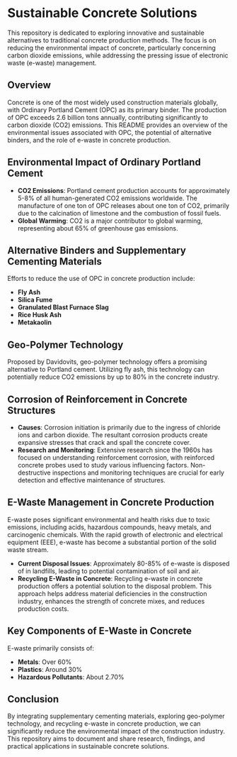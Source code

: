 # Sustainable Concrete Solutions

This repository is dedicated to exploring innovative and sustainable alternatives to traditional concrete production methods. The focus is on reducing the environmental impact of concrete, particularly concerning carbon dioxide emissions, while addressing the pressing issue of electronic waste (e-waste) management.

## Overview

Concrete is one of the most widely used construction materials globally, with Ordinary Portland Cement (OPC) as its primary binder. The production of OPC exceeds 2.6 billion tons annually, contributing significantly to carbon dioxide (CO2) emissions. This README provides an overview of the environmental issues associated with OPC, the potential of alternative binders, and the role of e-waste in concrete production.

## Environmental Impact of Ordinary Portland Cement

- **CO2 Emissions**: Portland cement production accounts for approximately 5-8% of all human-generated CO2 emissions worldwide. The manufacture of one ton of OPC releases about one ton of CO2, primarily due to the calcination of limestone and the combustion of fossil fuels.
- **Global Warming**: CO2 is a major contributor to global warming, representing about 65% of greenhouse gas emissions.

## Alternative Binders and Supplementary Cementing Materials

Efforts to reduce the use of OPC in concrete production include:

- **Fly Ash**
- **Silica Fume**
- **Granulated Blast Furnace Slag**
- **Rice Husk Ash**
- **Metakaolin**

## Geo-Polymer Technology

Proposed by Davidovits, geo-polymer technology offers a promising alternative to Portland cement. Utilizing fly ash, this technology can potentially reduce CO2 emissions by up to 80% in the concrete industry.

## Corrosion of Reinforcement in Concrete Structures

- **Causes**: Corrosion initiation is primarily due to the ingress of chloride ions and carbon dioxide. The resultant corrosion products create expansive stresses that crack and spall the concrete cover.
- **Research and Monitoring**: Extensive research since the 1960s has focused on understanding reinforcement corrosion, with reinforced concrete probes used to study various influencing factors. Non-destructive inspections and monitoring techniques are crucial for early detection and effective maintenance of structures.

## E-Waste Management in Concrete Production

E-waste poses significant environmental and health risks due to toxic emissions, including acids, hazardous compounds, heavy metals, and carcinogenic chemicals. With the rapid growth of electronic and electrical equipment (EEE), e-waste has become a substantial portion of the solid waste stream. 

- **Current Disposal Issues**: Approximately 80-85% of e-waste is disposed of in landfills, leading to potential contamination of soil and air.
- **Recycling E-Waste in Concrete**: Recycling e-waste in concrete production offers a potential solution to the disposal problem. This approach helps address material deficiencies in the construction industry, enhances the strength of concrete mixes, and reduces production costs.

## Key Components of E-Waste in Concrete

E-waste primarily consists of:

- **Metals**: Over 60%
- **Plastics**: Around 30%
- **Hazardous Pollutants**: About 2.70%

## Conclusion

By integrating supplementary cementing materials, exploring geo-polymer technology, and recycling e-waste in concrete production, we can significantly reduce the environmental impact of the construction industry. This repository aims to document and share research, findings, and practical applications in sustainable concrete solutions.

 

